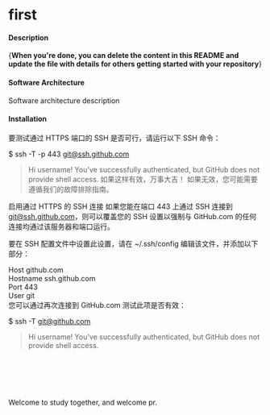 # first

#### Description
{**When you're done, you can delete the content in this README and update the file with details for others getting started with your repository**}

#### Software Architecture
Software architecture description

#### Installation

要测试通过 HTTPS 端口的 SSH 是否可行，请运行以下 SSH 命令：

$ ssh -T -p 443 git@ssh.github.com
> Hi username! You've successfully authenticated, but GitHub does not
> provide shell access.
如果这样有效，万事大吉！ 如果无效，您可能需要遵循我们的故障排除指南。

启用通过 HTTPS 的 SSH 连接
如果您能在端口 443 上通过 SSH 连接到 git@ssh.github.com，则可以覆盖您的 SSH 设置以强制与 GitHub.com 的任何连接均通过该服务器和端口运行。

要在 SSH 配置文件中设置此设置，请在 ~/.ssh/config 编辑该文件，并添加以下部分：

Host github.com  
Hostname ssh.github.com  
Port 443  
User git  
您可以通过再次连接到 GitHub.com 测试此项是否有效：

$ ssh -T git@github.com
> Hi username! You've successfully authenticated, but GitHub does not
> provide shell access.

<br />
<br />
<br />
<br />

Welcome to study together, and welcome pr.

<br />
<br />
<br />

